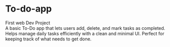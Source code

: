 # To-do-app
First web Dev Project<br>
A basic To-Do app that lets users add, delete, and mark tasks as completed. Helps manage daily tasks efficiently with a clean and minimal UI. Perfect for keeping track of what needs to get done.
